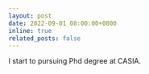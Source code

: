 ```yaml
---
layout: post
date: 2022-09-01 08:00:00+0800
inline: true
related_posts: false
---
```


I start to pursuing Phd degree at CASIA.
